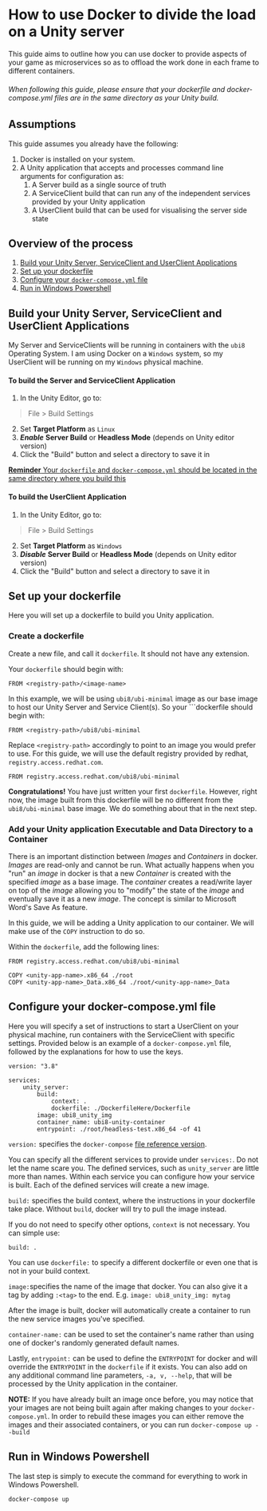 # How to use Docker to divide the load on a Unity server
This guide aims to outline how you can use docker to provide aspects of your game as microservices so as to offload the work done in each frame to different containers.

###### When following this guide, please ensure that your dockerfile and docker-compose.yml files are in the same directory as your Unity build.

## Assumptions
This guide assumes you already have the following:
1. Docker is installed on your system.
2. A Unity application that accepts and processes command line arguments for configuration as:
    1. A Server build as a single source of truth
    2. A ServiceClient build that can run any of the independent services provided by your Unity application
    3. A UserClient build that can be used for visualising the server side state

## Overview of the process
1. [Build your Unity Server, ServiceClient and UserClient Applications](#build-your-unity-server-serviceclient-and-userclient-applications)
2. [Set up your dockerfile](#set-up-your-dockerfile)
3. [Configure your ```docker-compose.yml``` file](#configure-your-docker-compose.yml-file)
4. [Run in Windows Powershell](#run-in-windows-powershell)

## Build your Unity Server, ServiceClient and UserClient Applications
My Server and ServiceClients will be running in containers with the ```ubi8``` Operating System. I am using Docker on a ```Windows``` system, so my UserClient will be running on my ```Windows``` physical machine.

#### To build the Server and ServiceClient Application
1. In the Unity Editor, go to:
> File > Build Settings
2. Set **Target Platform** as ```Linux```
3. ***Enable*** **Server Build** or **Headless Mode** (depends on Unity editor version)
4. Click the "Build" button and select a directory to save it in

[**Reminder** Your ```dockerfile``` and ```docker-compose.yml``` should be located in the same directory where you build this](#when-following-this-guide-please-ensure-that-your-dockerfile-and-docker-composeyml-files-are-in-the-same-directory-as-your-unity-build) 

#### To build the UserClient Application
1. In the Unity Editor, go to:
> File > Build Settings
2. Set **Target Platform** as ```Windows```
3. ***Disable*** **Server Build** or **Headless Mode** (depends on Unity editor version)
4. Click the "Build" button and select a directory to save it in

## Set up your dockerfile
Here you will set up a dockerfile to build you Unity application.

### Create a dockerfile
Create a new file, and call it ```dockerfile```. It should not have any extension.

Your ```dockerfile``` should begin with:

    FROM <registry-path>/<image-name>

In this example, we will be using ```ubi8/ubi-minimal``` image as our base image to host our Unity Server and Service Client(s). So your ```dockerfile should begin with:

    FROM <registry-path>/ubi8/ubi-minimal

Replace ```<registry-path>``` accordingly to point to an image you would prefer to use. For this guide, we will use the default registry provided by redhat, ```registry.access.redhat.com```.

    FROM registry.access.redhat.com/ubi8/ubi-minimal

**Congratulations!** You have just written your first ```dockerfile```. However, right now, the image built from this dockerfile will be no different from the ```ubi8/ubi-minimal``` base image. We do something about that in the next step.

### Add your Unity application Executable and Data Directory to a Container
There is an important distinction between *Images* and *Containers* in docker. *Images* are read-only and cannot be run. What actually happens when you "run" an *image* in docker is that a new *Container* is created with the specified *image* as a base image. The *container* creates a read/write layer on top of the *image* allowing you to "modify" the state of the *image* and eventually save it as a new *image*. The concept is similar to Microsoft Word's Save As feature.

In this guide, we will be adding a Unity application to our container. We will make use of the ```COPY``` instruction to do so.

Within the ```dockerfile```, add the following lines:

    FROM registry.access.redhat.com/ubi8/ubi-minimal

    COPY <unity-app-name>.x86_64 ./root
    COPY <unity-app-name>_Data.x86_64 ./root/<unity-app-name>_Data

## Configure your docker-compose.yml file
Here you will specify a set of instructions to start a UserClient on your physical machine, run containers with the ServiceClient with specific settings. Provided below is an example of a ```docker-compose.yml``` file, followed by the explanations for how to use the keys.

    version: "3.8"

    services:
        unity_server:
            build:
                context: .
                dockerfile: ./DockerfileHere/Dockerfile
            image: ubi8_unity_img
            container_name: ubi8-unity-container
            entrypoint: ./root/headless-test.x86_64 -of 41

```version:``` specifies the ```docker-compose``` [file reference version](https://docs.docker.com/compose/compose-file/).

You can specify all the different services to provide under ```services:```. Do not let the name scare you. The defined services, such as ```unity_server``` are little more than names. Within each service you can configure how your service is built. Each of the defined services will create a new image.

```build:``` specifies the build context, where the instructions in your dockerfile take place. Without ```build```, docker will try to pull the image instead.

If you do not need to specify other options, ```context``` is not necessary. You can simple use:

```build: .```

You can use ```dockerfile:``` to specify a different dockerfile or even one that is not in your build context.

```image:```specifies the name of the image that docker. You can also give it a tag by adding ```:<tag>``` to the end. E.g. ```image: ubi8_unity_img: mytag```

After the image is built, docker will automatically create a container to run the new service images you've specified.

```container-name:``` can be used to set the container's name rather than using one of docker's randomly generated default names.

Lastly, ```entrypoint:``` can be used to define the ```ENTRYPOINT``` for docker and will override the ```ENTRYPOINT``` in the ```dockerfile``` if it exists. You can also add on any additional command line parameters, ```-a, v, --help```, that will be processed by the Unity application in the container.

**NOTE:** If you have already built an image once before, you may notice that your images are not being built again after making changes to your ```docker-compose.yml```. In order to rebuild these images you can either remove the images and their associated containers, or you can run ```docker-compose up --build```

## Run in Windows Powershell
The last step is simply to execute the command for everything to work in Windows Powershell.

    docker-compose up
